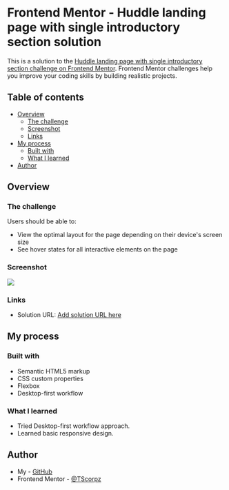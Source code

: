 # Frontend Mentor - Huddle landing page with single introductory section solution

This is a solution to the [Huddle landing page with single introductory section challenge on Frontend Mentor](https://www.frontendmentor.io/challenges/huddle-landing-page-with-a-single-introductory-section-B_2Wvxgi0). Frontend Mentor challenges help you improve your coding skills by building realistic projects. 

## Table of contents

- [Overview](#overview)
  - [The challenge](#the-challenge)
  - [Screenshot](#screenshot)
  - [Links](#links)
- [My process](#my-process)
  - [Built with](#built-with)
  - [What I learned](#what-i-learned)
- [Author](#author)


## Overview

### The challenge

Users should be able to:

- View the optimal layout for the page depending on their device's screen size
- See hover states for all interactive elements on the page

### Screenshot

![](/screenshots/screenshot.npg?raw=true)

### Links

- Solution URL: [Add solution URL here](https://github.com/TScorpz/huddle-landing-page-with-single-introductory-section-master)

## My process

### Built with

- Semantic HTML5 markup
- CSS custom properties
- Flexbox
- Desktop-first workflow

### What I learned

- Tried Desktop-first workflow approach.
- Learned basic responsive design.

## Author

- My - [GitHub](https://github.com/TScorpz)
- Frontend Mentor - [@TScorpz](https://www.frontendmentor.io/profile/TScorpz)
